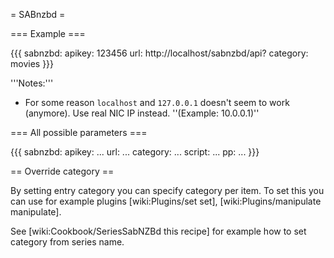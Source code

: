 = SABnzbd =

=== Example ===

{{{
sabnzbd:
  apikey: 123456
  url: http://localhost/sabnzbd/api?
  category: movies
}}}

'''Notes:'''

 * For some reason `localhost` and `127.0.0.1` doesn't seem to work (anymore). Use real NIC IP instead. ''(Example: 10.0.0.1)''

=== All possible parameters ===

{{{
sabnzbd:
  apikey: ...
  url: ...
  category: ...
  script: ...
  pp: ...
}}}

== Override category ==

By setting entry category you can specify category per item. To set this you can use for example plugins [wiki:Plugins/set set], [wiki:Plugins/manipulate manipulate].

See [wiki:Cookbook/SeriesSabNZBd this recipe] for example how to set category from series name.